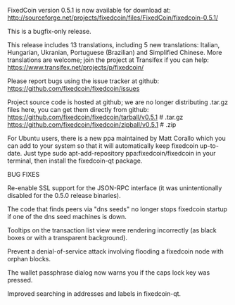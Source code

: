 FixedCoin version 0.5.1 is now available for download at:
http://sourceforge.net/projects/fixedcoin/files/FixedCoin/fixedcoin-0.5.1/

This is a bugfix-only release.

This release includes 13 translations, including 5 new translations:
Italian, Hungarian, Ukranian, Portuguese (Brazilian) and Simplified Chinese.
More translations are welcome; join the project at Transifex if you can help:
https://www.transifex.net/projects/p/fixedcoin/

Please report bugs using the issue tracker at github:
https://github.com/fixedcoin/fixedcoin/issues

Project source code is hosted at github; we are no longer
distributing .tar.gz files here, you can get them
directly from github:
https://github.com/fixedcoin/fixedcoin/tarball/v0.5.1  # .tar.gz
https://github.com/fixedcoin/fixedcoin/zipball/v0.5.1  # .zip

For Ubuntu users, there is a new ppa maintained by Matt Corallo which
you can add to your system so that it will automatically keep
fixedcoin up-to-date.  Just type
sudo apt-add-repository ppa:fixedcoin/fixedcoin
in your terminal, then install the fixedcoin-qt package.


BUG FIXES

Re-enable SSL support for the JSON-RPC interface (it was unintentionally
disabled for the 0.5.0 release binaries).

The code that finds peers via "dns seeds" no longer stops fixedcoin startup
if one of the dns seed machines is down.

Tooltips on the transaction list view were rendering incorrectly (as black boxes
or with a transparent background).

Prevent a denial-of-service attack involving flooding a fixedcoin node with
orphan blocks.

The wallet passphrase dialog now warns you if the caps lock key was pressed.

Improved searching in addresses and labels in fixedcoin-qt.
